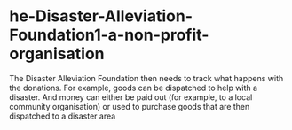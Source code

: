 # he-Disaster-Alleviation-Foundation1-a-non-profit-organisation
The Disaster Alleviation Foundation then needs to track what happens with the donations. For  example, goods can be dispatched to help with a disaster. And money can either be paid out (for  example, to a local community organisation) or used to purchase goods that are then dispatched  to a disaster area
